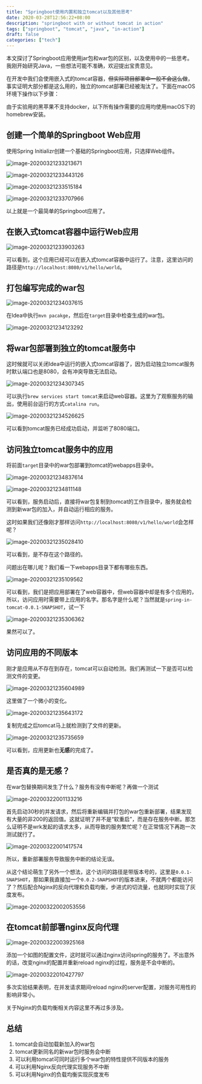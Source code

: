 ```yaml
---
title: "Springboot使用内置和独立tomcat以及其他思考"
date: 2020-03-28T12:56:22+08:00
description: "springboot with or without tomcat in action"
tags: ["springboot", "tomcat", "java", "in-action"]
draft: false
categories: ["tech"]
---
```


本文探讨了Springboot应用使用jar包和war包的区别，以及使用中的一些思考。我刚开始研究Java，一些想法可能不准确，欢迎提出宝贵意见。

<!--more-->

在开发中我们会使用嵌入式的tomcat容器，~~但实际项目部署中一般不会这么做~~，事实证明大部分都是这么用的，独立的tomcat部署已经被淘汰了。下面在macOS环境下操作以下步骤：

由于实验用的黑苹果不支持docker，以下所有操作需要的应用均使用macOS下的homebrew安装。

## 创建一个简单的Springboot Web应用

使用Spring Initializr创建一个基础的Springboot应用，只选择Web组件。

![image-20200321233213671](/images/image-20200321233213671.png)

![image-20200321233443126](/images/image-20200321233443126.png)

![image-20200321233515184](/images/image-20200321233515184.png)

![image-20200321233707966](/images/image-20200321233707966.png)

以上就是一个最简单的Springboot应用了。

## 在嵌入式tomcat容器中运行Web应用

![image-20200321233903263](/images/image-20200321233903263.png)

可以看到，这个应用已经可以在嵌入式tomcat容器中运行了。注意，这里访问的路径是`http://localhost:8080/v1/hello/world`。

## 打包编写完成的war包

![image-20200321234037615](/images/image-20200321234037615.png)

在Idea中执行`mvn pacakge`，然后在`target`目录中检查生成的war包。

![image-20200321234123292](/images/image-20200321234123292.png)

## 将war包部署到独立的tomcat服务中

这时候就可以关闭Idea中运行的嵌入式tomcat容器了，因为启动独立tomcat服务时默认端口也是8080，会有冲突导致无法启动。

![image-20200321234307345](/images/image-20200321234307345.png)

可以执行`brew services start tomcat`来启动web容器。这里为了观察服务的输出，使用前台运行的方式`catalina run`。

![image-20200321234526625](/images/image-20200321234526625.png)

可以看到tomcat服务已经成功启动，并监听了8080端口。

## 访问独立tomcat服务中的应用

将前面`target`目录中的war包部署到tomcat的webapps目录中。

![image-20200321234837614](/images/image-20200321234837614.png)

![image-20200321234811148](/images/image-20200321234811148.png)

可以看到，服务启动后，直接将war包复制到tomcat的工作目录中，服务就会检测到新war包的加入，并自动运行相应的服务。

这时如果我们还像刚才那样访问`http://localhost:8080/v1/hello/world`会怎样呢？

![image-20200321235028410](/images/image-20200321235028410.png)

可以看到，是不存在这个路径的。

问题出在哪儿呢？我们看一下webapps目录下都有哪些东西。

![image-20200321235109562](/images/image-20200321235109562.png)

可以看到，我们是把应用部署在了web容器中，但web容器中却是有多个应用的，所以，访问应用时需要带上应用的名字。那名字是什么呢？当然就是`spring-in-tomcat-0.0.1-SNAPSHOT`，试一下

![image-20200321235306362](/images/image-20200321235306362.png)

果然可以了。

## 访问应用的不同版本

刚才是应用从不存在到存在，tomcat可以自动检测。我们再测试一下是否可以检测文件的变更。

![image-20200321235604989](/images/image-20200321235604989.png)

这里做了一个微小的变化。

![image-20200321235643172](/images/image-20200321235643172.png)

复制完成之后tomcat马上就检测到了文件的更新。

![image-20200321235735659](/images/image-20200321235735659.png)

可以看到，应用更新也**无感**的完成了。

## 是否真的是无感？

在war包替换期间发生了什么？服务有没有中断呢？再做一个测试

![image-20200322001133216](/images/image-20200322001133216.png)

首先启动30秒的并发请求，然后将重新编辑并打包的war包重新部署，结果发现有大量的非200的返回值。这就证明了并不是“软重启”，而是存在服务中断。那怎么证明不是wrk发起的请求太多，从而导致的服务繁忙呢？在正常情况下再跑一次测试就行了。

![image-20200322001417574](/images/image-20200322001417574.png)

所以，重新部署服务导致服务中断的结论无误。

从这个结论萌生了另外一个想法，这个访问的路径是带版本号的，这里是`0.0.1-SNAPSHOT`，那如果我直接加一个`0.0.2-SNAPSHOT`的版本进来，不就两个都能访问了？然后配合Nginx的反向代理和负载均衡，步进式的切流量，也就同时实现了灰度发布。

![image-20200322002053556](/images/image-20200322002053556.png)

## 在tomcat前部署nginx反向代理

![image-20200322003925168](/images/image-20200322003925168.png)

添加一个如图的配置文件，这时就可以通过nginx访问spring的服务了。不出意外的话，改变nginx的配置并重新reload nginx的过程，服务是不会中断的。

![image-20200322010427797](/images/image-20200322010427797.png)

多次实验结果表明，在并发请求期间reload nginx的server配置，对服务可用性的影响非常小。

关于Nginx的负载均衡相关内容这里不再过多涉及。

## 总结

1. tomcat会自动加载新加入的war包
2. tomcat更新同名的新war包时服务会中断
3. 可以利用tomcat可同时运行多个war包的特性提供不同版本的服务
4. 可以利用Nginx反向代理实现服务不中断
5. 可以利用Nginx的负载均衡实现灰度发布

